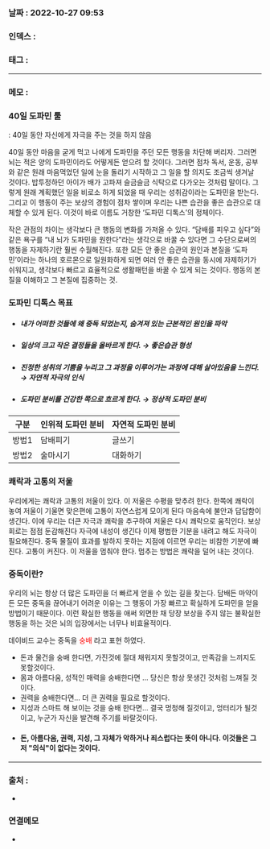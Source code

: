 ### 날짜 :  2022-10-27 09:53

### 인덱스 :

### 태그 :

----

### 메모 :

### **40일 도파민 툴** 

: 40일 동안 자신에게 자극을 주는 것을 하지 않음

40일 동안 마음을 굳게 먹고 나에게 도파민을 주던 모든 행동을 차단해 버리자. 
그러면 뇌는 적은 양의 도파민이라도 어떻게든 얻으려 할 것이다. 
그러면 점차 독서, 운동, 공부와 같은 원래 마음먹었던 일에 눈을 돌리기 시작하고 
그 일을 할 의지도 조금씩 생겨날 것이다. 
밥투정하던 아이가 배가 고파져 슬금슬금 식탁으로 다가오는 것처럼 말이다. 
그렇게 원래 계획했던 일을 비로소 하게 되었을 때 우리는 성취감이라는 도파민을 받는다.
그리고 이 행동이 주는 보상의 경험이 점차 쌓이며 우리는 나쁜 습관을 좋은 습관으로 대체할 수 있게 된다. 이것이 바로 이름도 거창한 ‘도파민 디톡스’의 정체이다.

작은 관점의 차이는 생각보다 큰 행동의 변화를 가져올 수 있다. 
“담배를 피우고 싶다”와 같은 욕구를 “내 뇌가 도파민을 원한다”라는 생각으로 바꿀 수 있다면 
그 수단으로써의 행동을 자제하기란 훨씬 수월해진다. 
또한 모든 안  좋은 습관의 원인과 본질을 ‘도파민’이라는 하나의 호르몬으로 일원화하게 되면 여러 안 좋은 습관을 동시에 자제하기가 쉬워지고, 생각보다 빠르고 효율적으로 생활패턴을 바꿀 수 있게 되는 것이다.
행동의 본질을 이해하고 그 본질에 집중하는 것.


### 도파민 디톡스 목표

- ##### 내가 어떠한 것들에 왜 중독 되었는지, 숨겨져 있는 근본적인 원인을 파악
- ##### 일상의 크고 작은 결정들을 올바르게 한다. → 좋은습관 형성
- ##### 진정한 성취의 기쁨을 누리고 그 과정을 이루어가는 과정에 대해 살아있음을 느낀다. → 자연적 자극의 인식
- ##### 도파민 분비를 건강한 쪽으로 흐르게 한다. → 정상적 도파민 분비
| 구분 | 인위적 도파민 분비 | 자연적 도파민 분비 |
|------|---|---|
|방법1|담배피기|글쓰기|
|방법2|술마시기|대화하기|


### 쾌락과 고통의 저울

우리에게는 쾌락과 고통의 저울이 있다.
이 저울은 수평을 맞추려 한다.
한쪽에 쾌락이 놓여 저울이 기울면
맞은편에 고통이 자연스럽게 모이게 된다
마음속에 불안과 답답함이 생긴다.
이에 우리는 더큰 자극과 쾌락을 추구하여
저울은 다시 쾌락으로 움직인다.
보상회로는 점점 둔감해진다
자극에 내성이 생긴다
이제 평범한 기분을 내려고 해도 자극이 필요해진다.
중독 물질이 효과를 발하지 못하는 지점에 이르면 
우리는 비참한 기분에 빠진다. 고통이 커진다.
이 저울을 멈춰야 한다.
멈추는 방법은 쾌락을 덜어 내는 것이다.


### 중독이란?

우리의 뇌는 항상 더 많은 도파민을 더 빠르게 얻을 수 있는 길을 찾는다. 
담배든 마약이든 모든 중독을 끊어내기 어려운 이유는 그 행동이 가장 빠르고 확실하게 도파민을 얻을 방법이기 때문이다. 
이런 확실한 행동을 애써 외면한 채 당장 보상을 주지 않는 불확실한 행동을 하는 것은 뇌의 입장에서는 너무나 비효율적이다.

데이비드 교수는 중독을 <span style="color: red">숭배</span> 라고 표현 하였다.
- 돈과 물건을 숭배 한다면, 가진것에 절대 채워지지 못할것이고, 만족감을 느끼지도 못할것이다.
- 몸과 아름다움, 성적인 매력을 숭배한다면 ... 당신은 항상 못생긴 것처럼 느껴질 것이다.
- 권력을 숭배한다면... 더 큰 권력을 필요로 할것이다.
- 지성과 스마트 해 보이는 것을 숭배 한다면... 결국 멍청해 질것이고, 엉터리가 될것이고, 누군가 자신을 발견해 주기를 바랄것이다.
- #### 돈, 아름다움, 권력, 지성, 그 자체가 악하거나 죄스럽다는 뜻이 아니다.  이것들은 그저 "의식"이 없다는 것이다.





----
### 출처 :
-


### 연결메모
-


